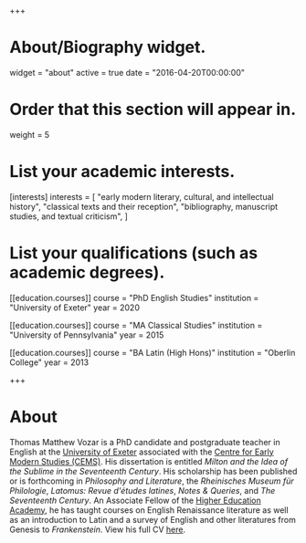 +++
# About/Biography widget.
widget = "about"
active = true
date = "2016-04-20T00:00:00"

# Order that this section will appear in.
weight = 5

# List your academic interests.
[interests]
  interests = [
    "early modern literary, cultural, and intellectual history",
    "classical texts and their reception",
    "bibliography, manuscript studies, and textual criticism",
  ]

# List your qualifications (such as academic degrees).
[[education.courses]]
  course = "PhD English Studies"
  institution = "University of Exeter"
  year = 2020

[[education.courses]]
  course = "MA Classical Studies"
  institution = "University of Pennsylvania"
  year = 2015

[[education.courses]]
  course = "BA Latin (High Hons)"
  institution = "Oberlin College"
  year = 2013
 
+++

# About

Thomas Matthew Vozar is a PhD candidate and postgraduate teacher in English at the [University of Exeter](https://humanities.exeter.ac.uk/english/) associated with the [Centre for Early Modern Studies (CEMS)](https://humanities.exeter.ac.uk/history/research/centres/earlymodern/). His dissertation is entitled *Milton and the Idea of the Sublime in the Seventeenth Century*. His scholarship has been published or is forthcoming in *Philosophy and Literature*, the *Rheinisches Museum für Philologie*, *Latomus: Revue d'études latines*, *Notes & Queries*, and *The Seventeenth Century*. An Associate Fellow of the [Higher Education Academy](https://www.heacademy.ac.uk/), he has taught courses on English Renaissance literature as well as an introduction to Latin and a survey of English and other literatures from Genesis to *Frankenstein*.  View his full CV [here]().
